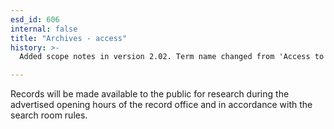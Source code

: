 ```yaml
---
esd_id: 606
internal: false
title: "Archives - access"
history: >-
  Added scope notes in version 2.02. Term name changed from 'Access to records' to 'Archives - access' in version 3.00.

---
```


Records will be made available to the public for research during the advertised opening hours of the record office and in accordance with the search room rules.

